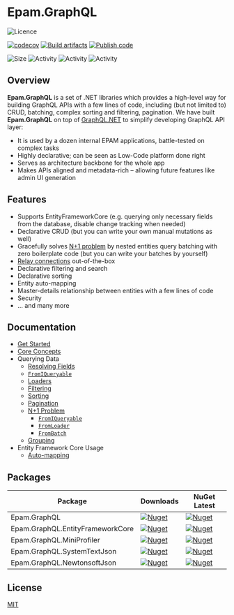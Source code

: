 # Epam.GraphQL
![Licence](https://img.shields.io/github/license/epam/epam-graphql.svg)

[![codecov](https://codecov.io/gh/epam/epam-graphql/branch/main/graph/badge.svg?token=AD2OM1HLZ4)](https://codecov.io/gh/epam/epam-graphql)
[![Build artifacts](https://github.com/epam/epam-graphql/actions/workflows/build.yml/badge.svg)](https://github.com/epam/epam-graphql/actions/workflows/build.yml)
[![Publish code](https://github.com/epam/epam-graphql/actions/workflows/publish.yml/badge.svg)](https://github.com/epam/epam-graphql/actions/workflows/publish.yml)

![Size](https://img.shields.io/github/repo-size/epam/epam-graphql.svg)
![Activity](https://img.shields.io/github/commit-activity/w/epam/epam-graphql)
![Activity](https://img.shields.io/github/commit-activity/m/epam/epam-graphql)
![Activity](https://img.shields.io/github/commit-activity/y/epam/epam-graphql)

## Overview

**Epam.GraphQL** is a set of .NET libraries which provides a high-level way for building GraphQL APIs with a few lines of code, including (but not limited to) CRUD, batching, complex sorting and filtering, pagination.
We have built **Epam.GraphQL** on top of [GraphQL.NET](https://github.com/graphql-dotnet/graphql-dotnet/) to simplify developing GraphQL API layer:
  * It is used by a dozen internal EPAM applications, battle-tested on complex tasks
  * Highly declarative; can be seen as Low-Code platform done right
  * Serves as architecture backbone for the whole app
  * Makes APIs aligned and metadata-rich – allowing future features like admin UI generation
 
## Features

* Supports EntityFrameworkCore (e.g. querying only necessary fields from the database, disable change tracking when needed)
* Declarative CRUD (but you can write your own manual mutations as well)
* Gracefully solves [N+1 problem](https://medium.com/the-marcy-lab-school/what-is-the-n-1-problem-in-graphql-dd4921cb3c1a) by nested entities query batching with zero boilerplate code (but you can write your batches by yourself)
* [Relay connections](https://relay.dev/graphql/connections.htm) out-of-the-box
* Declarative filtering and search
* Declarative sorting
* Entity auto-mapping
* Master-details relationship between entities with a few lines of code
* Security
* ... and many more

## Documentation

* [Get Started](docs/01-get-started.md)
* [Core Concepts](docs/02-core-concepts.md)
* Querying Data
	* [Resolving Fields](docs/querying/01-resolvers.md)
	* [`FromIQueryable`](docs/querying/02-fromiqueryable.md)
	* [Loaders](docs/querying/03-loaders.md)
	* [Filtering](docs/querying/04-filtering.md)
	* [Sorting](docs/querying/05-sorting.md)
	* [Pagination](docs/querying/06-pagination.md)
	* [N+1 Problem](docs/querying/07-n+1-problem.md)
		* [`FromIQueryable`](docs/querying/07-n+1-problem/01-fromiqueryable.md)
		* [`FromLoader`](docs/querying/07-n+1-problem/02-fromloader.md)
		* [`FromBatch`](docs/querying/07-n+1-problem/03-frombatch.md)
	* [Grouping](docs/querying/08-grouping.md)
* Entity Framework Core Usage
  * [Auto-mapping](docs/ef-core/01-automapping.md)

## Packages

| Package                          | Downloads                                                                                                                                     | NuGet Latest                                                                                                                                 |
| -------------------------------- | --------------------------------------------------------------------------------------------------------------------------------------------- | -------------------------------------------------------------------------------------------------------------------------------------------- |
| Epam.GraphQL                     | [![Nuget](https://img.shields.io/nuget/dt/Epam.GraphQL)](https://www.nuget.org/packages/Epam.GraphQL)                                         | [![Nuget](https://img.shields.io/nuget/v/Epam.GraphQL)](https://www.nuget.org/packages/Epam.GraphQL)                                         |
| Epam.GraphQL.EntityFrameworkCore | [![Nuget](https://img.shields.io/nuget/dt/Epam.GraphQL.EntityFrameworkCore)](https://www.nuget.org/packages/Epam.GraphQL.EntityFrameworkCore) | [![Nuget](https://img.shields.io/nuget/v/Epam.GraphQL.EntityFrameworkCore)](https://www.nuget.org/packages/Epam.GraphQL.EntityFrameworkCore) |
| Epam.GraphQL.MiniProfiler        | [![Nuget](https://img.shields.io/nuget/dt/Epam.GraphQL.MiniProfiler)](https://www.nuget.org/packages/Epam.GraphQL.MiniProfiler)               | [![Nuget](https://img.shields.io/nuget/v/Epam.GraphQL.MiniProfiler)](https://www.nuget.org/packages/Epam.GraphQL.MiniProfiler)               |
| Epam.GraphQL.SystemTextJson      | [![Nuget](https://img.shields.io/nuget/dt/Epam.GraphQL.SystemTextJson)](https://www.nuget.org/packages/Epam.GraphQL.SystemTextJson)           | [![Nuget](https://img.shields.io/nuget/v/Epam.GraphQL.SystemTextJson)](https://www.nuget.org/packages/Epam.GraphQL.SystemTextJson)           |
| Epam.GraphQL.NewtonsoftJson      | [![Nuget](https://img.shields.io/nuget/dt/Epam.GraphQL.NewtonsoftJson)](https://www.nuget.org/packages/Epam.GraphQL.NewtonsoftJson)           | [![Nuget](https://img.shields.io/nuget/v/Epam.GraphQL.NewtonsoftJson)](https://www.nuget.org/packages/Epam.GraphQL.NewtonsoftJson)           |


## License
[MIT](LICENSE.md)